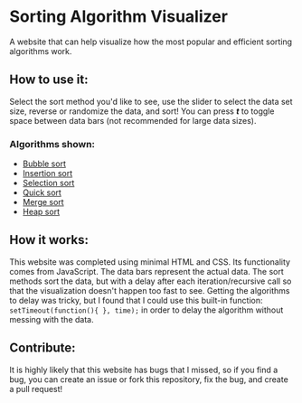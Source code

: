 # Sorting Algorithm Visualizer
A website that can help visualize how the most popular and efficient sorting algorithms work.

## How to use it:
Select the sort method you'd like to see, use the slider to select the data set size, reverse or randomize the data, and sort! You can press ***t*** to toggle space between data bars (not recommended for large data sizes).

### Algorithms shown:
- [Bubble sort](https://en.wikipedia.org/wiki/Bubble_sort)
- [Insertion sort](https://en.wikipedia.org/wiki/Insertion_sort)
- [Selection sort](https://en.wikipedia.org/wiki/Selection_sort)
- [Quick sort](https://en.wikipedia.org/wiki/Quicksort)
- [Merge sort](https://en.wikipedia.org/wiki/Merge_sort)
- [Heap sort](https://en.wikipedia.org/wiki/Heapsort)

## How it works:
This website was completed using minimal HTML and CSS. Its functionality comes from JavaScript. The data bars represent the actual data. The sort methods sort the data, but with a delay after each iteration/recursive call so that the visualization doesn't happen too fast to see. Getting the algorithms to delay was tricky, but I found that I could use this built-in function: ```setTimeout(function(){ }, time);``` in order to delay the algorithm without messing with the data.

## Contribute:
It is highly likely that this website has bugs that I missed, so if you find a bug, you can create an issue or fork this repository, fix the bug, and create a pull request!
